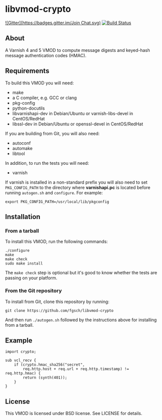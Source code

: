 libvmod-crypto
==============

[![Gitter](https://badges.gitter.im/Join Chat.svg)](https://gitter.im/fgsch/libvmod-crypto?utm_source=badge&utm_medium=badge&utm_campaign=pr-badge&utm_content=badge)
[![Build Status](https://travis-ci.org/fgsch/libvmod-crypto.svg?branch=master)](https://travis-ci.org/fgsch/libvmod-crypto)

## About

A Varnish 4 and 5 VMOD to compute message digests and keyed-hash message
authentication codes (HMAC).

## Requirements

To build this VMOD you will need:

* make
* a C compiler, e.g. GCC or clang
* pkg-config
* python-docutils
* libvarnishapi-dev in Debian/Ubuntu or varnish-libs-devel in CentOS/RedHat
* libssl-dev in Debian/Ubuntu or openssl-devel in CentOS/RedHat

If you are building from Git, you will also need:

* autoconf
* automake
* libtool

In addition, to run the tests you will need:

* varnish

If varnish is installed in a non-standard prefix you will also need
to set `PKG_CONFIG_PATH` to the directory where **varnishapi.pc** is
located before running `autogen.sh` and `configure`.  For example:

```
export PKG_CONFIG_PATH=/usr/local/lib/pkgconfig
```

## Installation

### From a tarball

To install this VMOD, run the following commands:

```
./configure
make
make check
sudo make install
```

The `make check` step is optional but it's good to know whether the
tests are passing on your platform.

### From the Git repository

To install from Git, clone this repository by running:

```
git clone https://github.com/fgsch/libvmod-crypto
```

And then run `./autogen.sh` followed by the instructions above for
installing from a tarball.

## Example

```
import crypto;

sub vcl_recv {
	if (crypto.hmac_sha256("secret",
	    req.http.host + req.url + req.http.timestamp) != req.http.hmac) {
		return (synth(401));
	}
}
```

## License

This VMOD is licensed under BSD license. See LICENSE for details.
